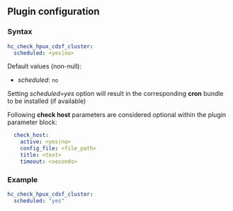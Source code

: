 ## Plugin configuration

### Syntax

```yaml
hc_check_hpux_cdsf_cluster:
  scheduled: <yes|no>
```

Default values (non-null):
* *scheduled*: `no`

Setting *scheduled=yes* option will result in the corresponding **cron** bundle to be installed (if available)

Following **check host** parameters are considered optional within the plugin parameter block:

```yaml
  check_host:
    active: <yes|no>
    config_file: <file_path>
    title: <text>
    timeout: <seconds>
```

### Example

```yaml
hc_check_hpux_cdsf_cluster:
  scheduled: "yes"
```
